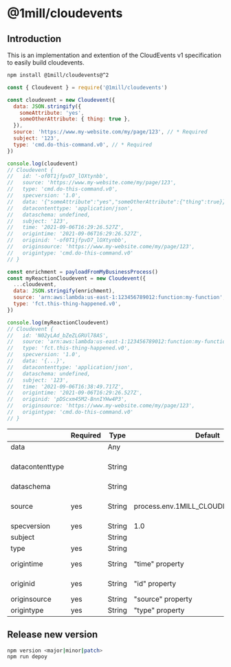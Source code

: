 # @1mill/cloudevents

## Introduction

This is an implementation and extention of the CloudEvents v1 specification to easily build cloudevents.

```bash
npm install @1mill/cloudevents@^2
```

```js
const { Cloudevent } = require('@1mill/cloudevents')

const cloudevent = new Cloudevent({
  data: JSON.stringify({
    someAttribute: 'yes',
    someOtherAttribute: { thing: true },
  }),
  source: 'https://www.my-website.com/my/page/123', // * Required
  subject: '123',
  type: 'cmd.do-this-command.v0', // * Required
})

console.log(cloudevent)
// Cloudevent {
//   id: '-of0T1jfpvD7_lOXtynbb',
//   source: 'https://www.my-website.come/my/page/123',
//   type: 'cmd.do-this-command.v0',
//   specversion: '1.0',
//   data: '{"someAttribute":"yes","someOtherAttribute":{"thing":true}}',
//   datacontenttype: 'application/json',
//   dataschema: undefined,
//   subject: '123',
//   time: '2021-09-06T16:29:26.527Z',
//   origintime: '2021-09-06T16:29:26.527Z',
//   originid: '-of0T1jfpvD7_lOXtynbb',
//   originsource: 'https://www.my-website.come/my/page/123',
//   origintype: 'cmd.do-this-command.v0'
// }

const enrichment = payloadFromMyBusinessProcess()
const myReactionCloudevent = new Cloudevent({
  ...cloudevent,
  data: JSON.stringify(enrichment),
  source: 'arn:aws:lambda:us-east-1:123456789012:function:my-function',
  type: 'fct.this-thing-happened.v0',
})

console.log(myReactionCloudevent)
// Cloudevent {
//   id: 'N02yLAd_bZeZLGRUl78AS',
//   source: 'arn:aws:lambda:us-east-1:123456789012:function:my-function',
//   type: 'fct.this-thing-happened.v0',
//   specversion: '1.0',
//   data: '{...}',
//   datacontenttype: 'application/json',
//   dataschema: undefined,
//   subject: '123',
//   time: '2021-09-06T16:38:49.717Z',
//   origintime: '2021-09-06T16:29:26.527Z',
//   originid: 'pDScxm45M2-BnnIYHw4P3',
//   originsource: 'https://www.my-website.come/my/page/123',
//   origintype: 'cmd.do-this-command.v0'
// }
```

|                 | Required | Type   | Default                              | Notes                                                                                    |
|-----------------|----------|--------|--------------------------------------|------------------------------------------------------------------------------------------|
| data            |          | Any    |                                      |                                                                                          |
| datacontenttype |          | String |                                      | If "data" is present, defaults to "application/json" unless specified otherwise          |
| dataschema      |          | String |                                      |                                                                                          |
| source          | yes      | String | process.env.1MILL_CLOUDEVENTS_SOURCE | Recommended to use universal identifier (e.g. https://my-domain.com/my/feature/path/123) |
| specversion     | yes      | String | 1.0                                  | Cloudevent specification version                                                         |
| subject         |          | String |                                      |                                                                                          |
| type            | yes      | String |                                      |                                                                                          |
| origintime      | yes      | String | "time" property                      | "time" property is internally generated as part of the package                           |
| originid        | yes      | String | "id" property                        | "id" property is internally generated as part of the package                             |
| originsource    | yes      | String | "source" property                    |                                                                                          |
| origintype      | yes      | String | "type" property                      |                                                                                          |

## Release new version

```bash
npm version <major|minor|patch>
npm run depoy
```
